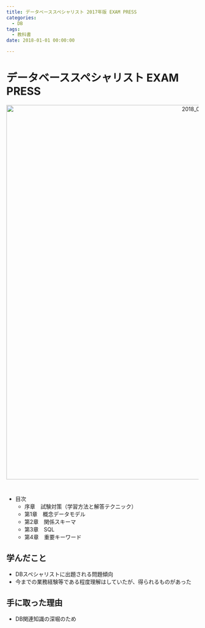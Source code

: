 ```yaml
---
title: データベーススペシャリスト 2017年版 EXAM PRESS
categories:
  - DB 
tags: 
  - 教科書
date: 2018-01-01 00:00:00

---
```


# データベーススペシャリスト EXAM PRESS

<div style="text-align:center; margin-bottom: 40px">
<img src="/img/cover/2018_01_db.jpg" alt="2018_01_db" title="2018_01_db" style="width:980px">
</div>

- 目次
  - 序章　試験対策（学習方法と解答テクニック）
  - 第1章　概念データモデル
  - 第2章　関係スキーマ
  - 第3章　SQL
  - 第4章　重要キーワード

## 学んだこと

- DBスペシャリストに出題される問題傾向
- 今までの業務経験等である程度理解はしていたが、得られるものがあった

## 手に取った理由

- DB関連知識の深堀のため
